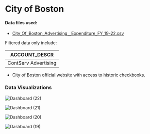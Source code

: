 # City of Boston

#### Data files used:

- [City_Of_Boston_Advertising__Expenditure_FY_19-22.csv](https://github.com/mmpa8/-Budget_Analysis/files/8946338/City_Of_Boston_Advertising__Expenditure_FY_19-22.csv)

Filtered data only include:


| ACCOUNT_DESCR   | 
| ------------- | 
|ContServ Advertising| 



- [City of Boston official website](https://data.boston.gov/dataset/checkbook-explorer) with access to historic checkbooks.


### Data Visualizations

![Dashboard (22)](https://user-images.githubusercontent.com/94376055/174425841-ccf1f68b-74fa-4c7d-b771-1877e3673a1e.png)

![Dashboard (21)](https://user-images.githubusercontent.com/94376055/174425875-07ec60c3-bee4-4f77-b9b8-89862620e1c7.png)

![Dashboard (20)](https://user-images.githubusercontent.com/94376055/174425862-a62ade08-5452-4979-82ed-d21e9d5621ea.png)

![Dashboard (19)](https://user-images.githubusercontent.com/94376055/174425889-c694d5c2-8b39-440b-a790-61e3c61164de.png)
